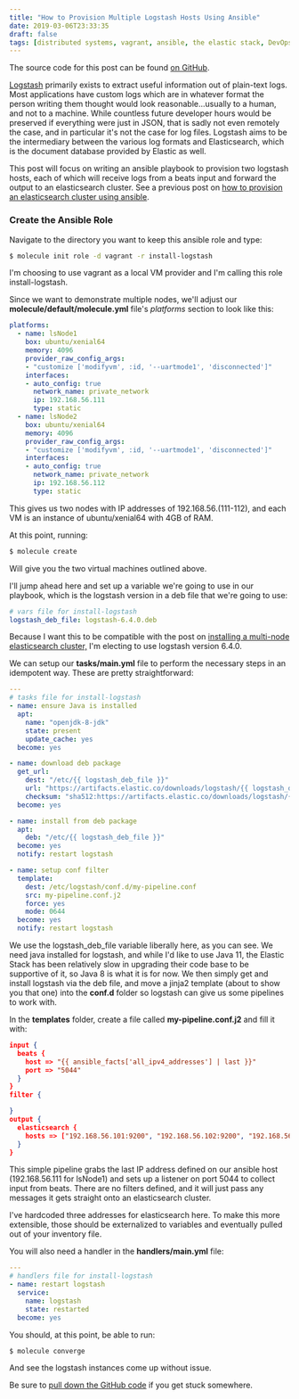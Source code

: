 ```yaml
---
title: "How to Provision Multiple Logstash Hosts Using Ansible"
date: 2019-03-06T23:33:35
draft: false
tags: [distributed systems, vagrant, ansible, the elastic stack, DevOps]
---
```


The source code for this post can be found [on GitHub](https://github.com/nfisher23/some-ansible-examples).

[Logstash](https://www.elastic.co/products/logstash) primarily exists to extract useful information out of plain-text logs. Most applications have custom logs which are in whatever format the person writing them thought would look reasonable...usually to a human, and not to a machine. While countless future developer hours would be preserved if everything were just in JSON, that is sadly not even remotely the case, and in particular it's not the case for log files. Logstash aims to be the intermediary between the various log formats and Elasticsearch, which is the document database provided by Elastic as well.

This post will focus on writing an ansible playbook to provision two logstash hosts, each of which will receive logs from a beats input and forward the output to an elasticsearch cluster. See a previous post on [how to provision an elasticsearch cluster using ansible](https://nickolasfisher.com/blog/How-to-Provision-a-Multi-Node-Elasticsearch-Cluster-Using-Ansible).

### Create the Ansible Role

Navigate to the directory you want to keep this ansible role and type:

```bash
$ molecule init role -d vagrant -r install-logstash
```

I'm choosing to use vagrant as a local VM provider and I'm calling this role install-logstash.

Since we want to demonstrate multiple nodes, we'll adjust our **molecule/default/molecule.yml** file's _platforms_ section to look like this:

```yaml
platforms:
  - name: lsNode1
    box: ubuntu/xenial64
    memory: 4096
    provider_raw_config_args:
    - "customize ['modifyvm', :id, '--uartmode1', 'disconnected']"
    interfaces:
    - auto_config: true
      network_name: private_network
      ip: 192.168.56.111
      type: static
  - name: lsNode2
    box: ubuntu/xenial64
    memory: 4096
    provider_raw_config_args:
    - "customize ['modifyvm', :id, '--uartmode1', 'disconnected']"
    interfaces:
    - auto_config: true
      network_name: private_network
      ip: 192.168.56.112
      type: static

```

This gives us two nodes with IP addresses of 192.168.56.(111-112), and each VM is an instance of ubuntu/xenial64 with 4GB of RAM.

At this point, running:

```bash
$ molecule create
```

Will give you the two virtual machines outlined above.

I'll jump ahead here and set up a variable we're going to use in our playbook, which is the logstash version in a deb file that we're going to use:

```yaml
# vars file for install-logstash
logstash_deb_file: logstash-6.4.0.deb

```

Because I want this to be compatible with the post on [installing a multi-node elasticsearch cluster,](https://nickolasfisher.com/blog/How-to-Provision-a-Multi-Node-Elasticsearch-Cluster-Using-Ansible) I'm electing to use logstash version 6.4.0.

We can setup our **tasks/main.yml** file to perform the necessary steps in an idempotent way. These are pretty straightforward:

```yaml
---
# tasks file for install-logstash
- name: ensure Java is installed
  apt:
    name: "openjdk-8-jdk"
    state: present
    update_cache: yes
  become: yes

- name: download deb package
  get_url:
    dest: "/etc/{{ logstash_deb_file }}"
    url: "https://artifacts.elastic.co/downloads/logstash/{{ logstash_deb_file }}"
    checksum: "sha512:https://artifacts.elastic.co/downloads/logstash/{{ logstash_deb_file }}.sha512"
  become: yes

- name: install from deb package
  apt:
    deb: "/etc/{{ logstash_deb_file }}"
  become: yes
  notify: restart logstash

- name: setup conf filter
  template:
    dest: /etc/logstash/conf.d/my-pipeline.conf
    src: my-pipeline.conf.j2
    force: yes
    mode: 0644
  become: yes
  notify: restart logstash

```

We use the logstash\_deb\_file variable liberally here, as you can see. We need java installed for logstash, and while I'd like to use Java 11, the Elastic Stack has been relatively slow in upgrading their code base to be supportive of it, so Java 8 is what it is for now. We then simply get and install logstash via the deb file, and move a jinja2 template (about to show you that one) into the **conf.d** folder so logstash can give us some pipelines to work with.

In the **templates** folder, create a file called **my-pipeline.conf.j2** and fill it with:

```json
input {
  beats {
    host => "{{ ansible_facts['all_ipv4_addresses'] | last }}"
    port => "5044"
  }
}
filter {

}
output {
  elasticsearch {
    hosts => ["192.168.56.101:9200", "192.168.56.102:9200", "192.168.56.103:9200"]
  }
}

```

This simple pipeline grabs the last IP address defined on our ansible host (192.168.56.111 for lsNode1) and sets up a listener on port 5044 to collect input from beats. There are no filters defined, and it will just pass any messages it gets straight onto an elasticsearch cluster.

I've hardcoded three addresses for elasticsearch here. To make this more extensible, those should be externalized to variables and eventually pulled out of your inventory file.

You will also need a handler in the **handlers/main.yml** file:

```yaml
---
# handlers file for install-logstash
- name: restart logstash
  service:
    name: logstash
    state: restarted
  become: yes

```

You should, at this point, be able to run:

```bash
$ molecule converge
```

And see the logstash instances come up without issue.

Be sure to [pull down the GitHub code](https://github.com/nfisher23/some-ansible-examples) if you get stuck somewhere.
